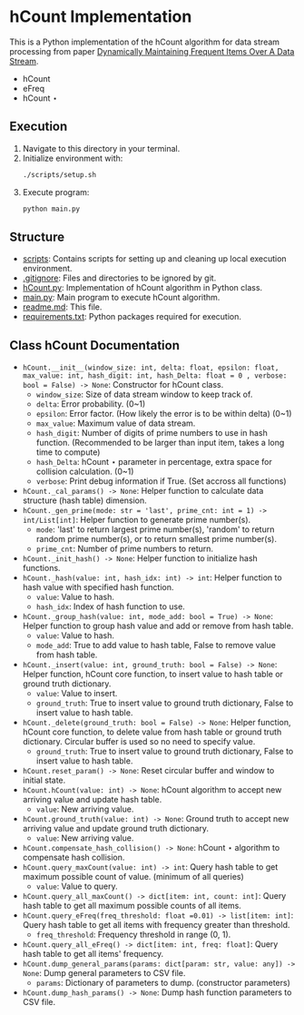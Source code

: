 # hCount Implementation

This is a Python implementation of the hCount algorithm for data stream processing from paper [Dynamically Maintaining Frequent Items Over A Data Stream](https://users.monash.edu/~mgaber/jin-cikm03.pdf).

- hCount
- eFreq
- hCount $\star$

## Execution

1. Navigate to this directory in your terminal.
2. Initialize environment with:
    ```bash
    ./scripts/setup.sh
    ```
3. Execute program:
    ```bash
    python main.py
    ```
    
## Structure

- [scripts](scripts): Contains scripts for setting up and cleaning up local execution environment.
- [.gitignore](.gitignore): Files and directories to be ignored by git.
- [hCount.py](hCount.py): Implementation of hCount algorithm in Python class.
- [main.py](main.py): Main program to execute hCount algorithm.
- [readme.md](readme.md): This file.
- [requirements.txt](requirements.txt): Python packages required for execution.

## Class hCount Documentation

- `hCount.__init__(window_size: int, delta: float, epsilon: float, max_value: int, hash_digit: int, hash_Delta: float = 0 , verbose: bool = False) -> None`: Constructor for hCount class.
    - `window_size`: Size of data stream window to keep track of.
    - `delta`: Error probability. (0~1)
    - `epsilon`: Error factor. (How likely the error is to be within delta) (0~1)
    - `max_value`: Maximum value of data stream.
    - `hash_digit`: Number of digits of prime numbers to use in hash function. (Recommended to be larger than input item, takes a long time to compute)
    - `hash_Delta`: hCount $\star$ parameter in percentage, extra space for collision calculation. (0~1)
    - `verbose`: Print debug information if True. (Set accross all functions)
- `hCount._cal_params() -> None`: Helper function to calculate data structure (hash table) dimension.
- `hCount._gen_prime(mode: str = 'last', prime_cnt: int = 1) -> int/List[int]`: Helper function to generate prime number(s).
    - `mode`: 'last' to return largest prime number(s), 'random' to return random prime number(s), or to return smallest prime number(s).
    - `prime_cnt`: Number of prime numbers to return.
- `hCount._init_hash() -> None`: Helper function to initialize hash functions.
- `hCount._hash(value: int, hash_idx: int) -> int`: Helper function to hash value with specified hash function.
    - `value`: Value to hash.
    - `hash_idx`: Index of hash function to use.
- `hCount._group_hash(value: int, mode_add: bool = True) -> None`: Helper function to group hash value and add or remove from hash table.
    - `value`: Value to hash.
    - `mode_add`: True to add value to hash table, False to remove value from hash table.
- `hCount._insert(value: int, ground_truth: bool = False) -> None`: Helper function, hCount core function, to insert value to hash table or ground truth dictionary.
    - `value`: Value to insert.
    - `ground_truth`: True to insert value to ground truth dictionary, False to insert value to hash table.
- `hCount._delete(ground_truth: bool = False) -> None`: Helper function, hCount core function, to delete value from hash table or ground truth dictionary. Circular buffer is used so no need to specify value.
    - `ground_truth`: True to insert value to ground truth dictionary, False to insert value to hash table.
- `hCount.reset_param() -> None`: Reset circular buffer and window to initial state.
- `hCount.hCount(value: int) -> None`: hCount algorithm to accept new arriving value and update hash table.
    - `value`: New arriving value.
- `hCount.ground_truth(value: int) -> None`: Ground truth to accept new arriving value and update ground truth dictionary.
    - `value`: New arriving value.
- `hCount.compensate_hash_collision() -> None`: hCount $\star$ algorithm to compensate hash collision.
- `hCount.query_maxCount(value: int) -> int`: Query hash table to get maximum possible count of value. (minimum of all queries)
    - `value`: Value to query.
- `hCount.query_all_maxCount() -> dict[item: int, count: int]`: Query hash table to get all maximum possible counts of all items.
- `hCount.query_eFreq(freq_threshold: float =0.01) -> list[item: int]`: Query hash table to get all items with frequency greater than threshold.
    - `freq_threshold`: Frequency threshold in range (0, 1).
- `hCount.query_all_eFreq() -> dict[item: int, freq: float]`: Query hash table to get all items' frequency.
- `hCount.dump_general_params(params: dict[param: str, value: any]) -> None`: Dump general parameters to CSV file.
    - `params`: Dictionary of parameters to dump. (constructor parameters)
- `hCount.dump_hash_params() -> None`: Dump hash function parameters to CSV file.
